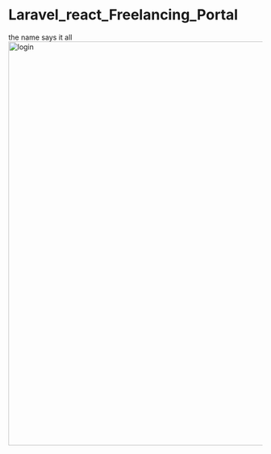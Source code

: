 # Laravel_react_Freelancing_Portal
the name says it all
<img src="./screenshots/lol.jpg" alt="login" style="display:inline-block;" width="800"/>
